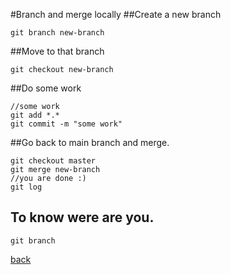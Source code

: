 #Branch and merge locally
##Create a new branch
```
git branch new-branch

```
##Move to that branch
```
git checkout new-branch

```
##Do some work 
```
//some work
git add *.*
git commit -m "some work"

```
##Go back to main branch and merge. 
```
git checkout master
git merge new-branch
//you are done :)
git log

```
## To know were are you.
```
git branch

```

[back](https://github.com/mkamayd/git)